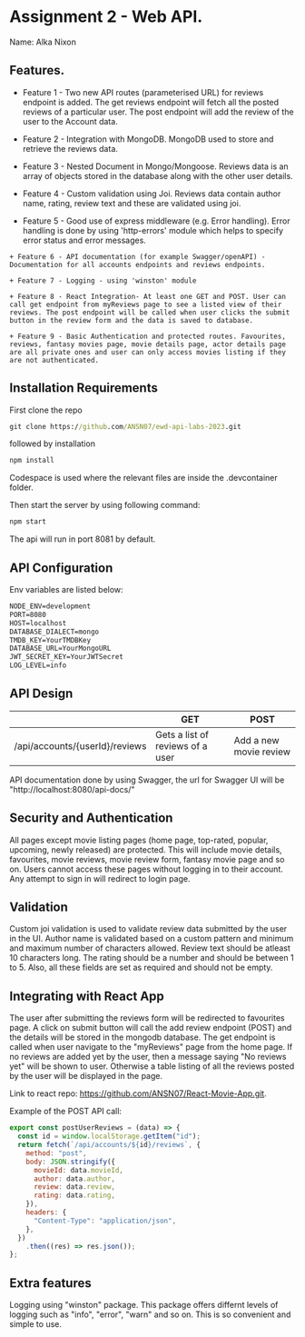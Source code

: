 # Assignment 2 - Web API.

Name: Alka Nixon

## Features.

 + Feature 1 - Two new API routes (parameterised URL) for reviews endpoint is added. The get reviews endpoint will fetch all the posted reviews of a particular user. The post endpoint will add the review of the user to the Account data. 

 + Feature 2 - Integration with MongoDB. MongoDB used to store and retrieve the reviews data.

 + Feature 3 - Nested Document in Mongo/Mongoose. Reviews data is an array of objects stored in the database along with the other user details.

  + Feature 4 - Custom validation using Joi. Reviews data contain author name, rating, review text and these are validated using joi.

   + Feature 5 - Good use of express middleware (e.g. Error handling). Error handling is done by using 'http-errors' module which helps to specify error status and error messages.

    + Feature 6 - API documentation (for example Swagger/openAPI) - Documentation for all accounts endpoints and reviews endpoints.

    + Feature 7 - Logging - using 'winston' module

    + Feature 8 - React Integration- At least one GET and POST. User can call get endpoint from myReviews page to see a listed view of their reviews. The post endpoint will be called when user clicks the submit button in the review form and the data is saved to database.

    + Feature 9 - Basic Authentication and protected routes. Favourites, reviews, fantasy movies page, movie details page, actor details page are all private ones and user can only access movies listing if they are not authenticated.


## Installation Requirements
First clone the repo

```cmd
git clone https://github.com/ANSN07/ewd-api-labs-2023.git
```

followed by installation

```bat
npm install
```
Codespace is used where the relevant files are inside the .devcontainer folder.

Then start the server by using following command:

```cmd
npm start
```

The api will run in port 8081 by default. 
 

## API Configuration

Env variables are listed below:

```bat
NODE_ENV=development
PORT=8080
HOST=localhost
DATABASE_DIALECT=mongo
TMDB_KEY=YourTMDBKey
DATABASE_URL=YourMongoURL
JWT_SECRET_KEY=YourJWTSecret
LOG_LEVEL=info
```


## API Design

|  |  GET | POST 
| -- | -- | --
| /api/accounts/{userId}/reviews |Gets a list of reviews of a user | Add a new movie review

API documentation done by using Swagger, the url for Swagger UI will be
"http://localhost:8080/api-docs/"


## Security and Authentication
All pages except movie listing pages (home page, top-rated, popular, upcoming, newly released) are protected. This will include movie details, favourites, movie reviews, movie review form, fantasy movie page and so on. Users cannot access these pages without logging in to their account. Any attempt to sign in will redirect to login page.



## Validation

Custom joi validation is used to validate review data submitted by the user in the UI. Author name is validated based on a custom pattern and minimum and maximum number of characters allowed. Review text should be atleast 10 characters long. The rating should be a number and should be between 1 to 5. Also, all these fields are set as required and should not be empty. 


## Integrating with React App

The user after submitting the reviews form will be redirected to favourites page. A click on submit button will call the add review endpoint (POST) and the details will be stored in the mongodb database. The get endpoint is called when user navigate to the "myReviews" page from the home page. If no reviews are added yet by the user, then a message saying "No reviews yet" will be shown to user. Otherwise a table listing of all the reviews posted by the user will be displayed in the page.


Link to react repo: https://github.com/ANSN07/React-Movie-App.git.


Example of the POST API call:

~~~Javascript
export const postUserReviews = (data) => {
  const id = window.localStorage.getItem("id");
  return fetch(`/api/accounts/${id}/reviews`, {
    method: "post",
    body: JSON.stringify({
      movieId: data.movieId,
      author: data.author,
      review: data.review,
      rating: data.rating,
    }),
    headers: {
      "Content-Type": "application/json",
    },
  })
    .then((res) => res.json());
};

~~~


## Extra features

Logging using "winston" package. This package offers differnt levels of logging such as "info", "error", "warn" and so on. This is so convenient and simple to use.


